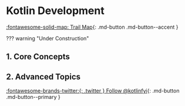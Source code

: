 # Kotlin Development 

[:fontawesome-solid-map: Trail Map](/home/roadmap){: .md-button .md-button--accent }

??? warning "Under Construction"

## 1. Core Concepts 

## 2. Advanced Topics


[:fontawesome-brands-twitter:{: .twitter } Follow @kotlinfyi](https://twitter.com/kotlinfyi){: .md-button .md-button--primary }

